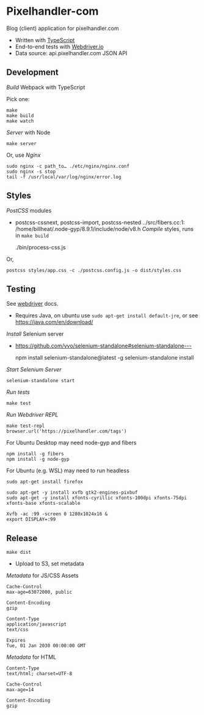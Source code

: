 # Pixelhandler-com

Blog (client) application for pixelhandler.com

- Written with [TypeScript][typescript]
- End-to-end tests with [Webdriver.io][webdriver]
- Data source: api.pixelhandler.com JSON API


## Development

*Build* Webpack with TypeScript

Pick one:

    make
    make build
    make watch

*Server* with Node

    make server

Or, use *Nginx*

    sudo nginx -c path_to… ./etc/nginx/nginx.conf
    sudo nginx -s stop
    tail -f /usr/local/var/log/nginx/error.log


## Styles

*PostCSS* modules

- postcss-cssnext, postcss-import, postcss-nested
../src/fibers.cc:1:
/home/billheat/.node-gyp/8.9.1/include/node/v8.h
*Compile* styles, runs in `make build`

    ./bin/process-css.js

Or,

    postcss styles/app.css -c ./postcss.config.js -o dist/styles.css


## Testing

See [webdriver] docs.

- Requires Java, on ubuntu use `sudo apt-get install default-jre`, or
  see https://java.com/en/download/

*Install* Selenium server 

- https://github.com/vvo/selenium-standalone#selenium-standalone---

    npm install selenium-standalone@latest -g
    selenium-standalone install

*Start Selenium Server*

    selenium-standalone start

*Run tests*

    make test

*Run Webdriver REPL*

    make test-repl
    browser.url('https://pixelhandler.com/tags')

For Ubuntu Desktop may need node-gyp and fibers

    npm install -g fibers
    npm install -g node-gyp

For Ubuntu (e.g. WSL) may need to run headless

    sudo apt-get install firefox

    sudo apt-get -y install xvfb gtk2-engines-pixbuf
    sudo apt-get -y install xfonts-cyrillic xfonts-100dpi xfonts-75dpi xfonts-base xfonts-scalable

    Xvfb -ac :99 -screen 0 1280x1024x16 &
    export DISPLAY=:99


## Release

    make dist

- Upload to S3, set metadata

*Metadata* for JS/CSS Assets

```
Cache-Control
max-age=63072000, public

Content-Encoding
gzip

Content-Type
application/javascript
text/css

Expires
Tue, 01 Jan 2030 00:00:00 GMT
```

*Metadata* for HTML

```
Content-Type
text/html; charset=UTF-8

Cache-Control
max-age=14

Content-Encoding
gzip
```


[typescript]: https://www.typescriptlang.org/
[webdriver]: http://webdriver.io/guide.html
